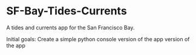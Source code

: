 # SF-Bay-Tides-Currents
A tides and currents app for the San Francisco Bay.  

Initial goals:
Create a simple python console version of the app version of the app
